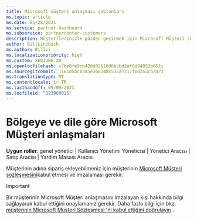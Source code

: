 ```yaml
---
title: Microsoft müşteri anlaşması şablonları
ms.topic: article
ms.date: 05/28/2021
ms.service: partner-dashboard
ms.subservice: partnercenter-customers
description: Müşterilerinizle gözden geçirmek için Microsoft Müşteri sözleşmesinin bölgeye özgü ve dile özgü sürümlerini bulmayı ve indirmeyi öğrenin.
author: BillLinzbach
ms.author: BillLi
ms.localizationpriority: high
ms.custom: SEOJUNE.20
ms.openlocfilehash: c7be8fe9cb420d82616d6bcbd2af8d84052b651c
ms.sourcegitcommit: 1161d5bcb345e368348c535a7211f0d353c5a471
ms.translationtype: MT
ms.contentlocale: tr-TR
ms.lasthandoff: 09/09/2021
ms.locfileid: "123960025"
---
```

# <a name="microsoft-customer-agreements-by-region-and-language"></a>Bölgeye ve dile göre Microsoft Müşteri anlaşmaları

**Uygun roller**: genel yönetici | Kullanıcı Yönetimi Yöneticisi | Yönetici Aracısı | Satış Aracısı | Yardım Masası Aracısı

Müşterinin adına sipariş ekleyebilmeniz için müşterinin [Microsoft Müşteri sözleşmesini](https://www.microsoft.com/licensing/docs/customeragreement)kabul etmesi ve imzalaması gerekir.

>[!IMPORTANT]
> Bir müşterinin Microsoft Müşteri anlaşmasını imzalayan kişi hakkında bilgi sağlayarak kabul ettiğini onaylamanız gerekir. Daha fazla bilgi için bkz. [müşterinin Microsoft Müşteri Sözleşmesi 'ni kabul ettiğini doğrulayın](./confirm-customer-agreement.md) .
